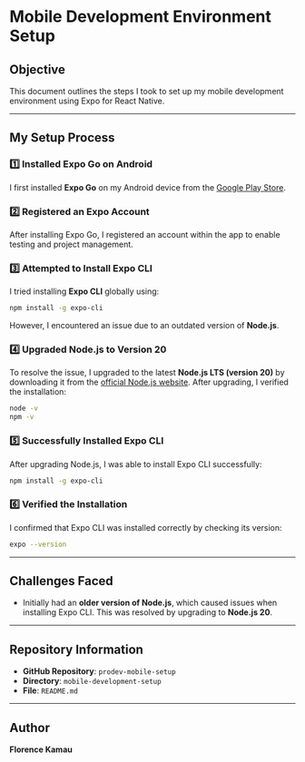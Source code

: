 # Mobile Development Environment Setup

## Objective
This document outlines the steps I took to set up my mobile development environment using Expo for React Native.

---

## My Setup Process

### 1️⃣ Installed Expo Go on Android
I first installed **Expo Go** on my Android device from the [Google Play Store](https://play.google.com/store/apps/details?id=host.exp.exponent).

### 2️⃣ Registered an Expo Account
After installing Expo Go, I registered an account within the app to enable testing and project management.

### 3️⃣ Attempted to Install Expo CLI
I tried installing **Expo CLI** globally using:
```sh
npm install -g expo-cli
```
However, I encountered an issue due to an outdated version of **Node.js**.

### 4️⃣ Upgraded Node.js to Version 20
To resolve the issue, I upgraded to the latest **Node.js LTS (version 20)** by downloading it from the [official Node.js website](https://nodejs.org/). After upgrading, I verified the installation:
```sh
node -v
npm -v
```

### 5️⃣ Successfully Installed Expo CLI
After upgrading Node.js, I was able to install Expo CLI successfully:
```sh
npm install -g expo-cli
```

### 6️⃣ Verified the Installation
I confirmed that Expo CLI was installed correctly by checking its version:
```sh
expo --version
```

---

## Challenges Faced
- Initially had an **older version of Node.js**, which caused issues when installing Expo CLI. This was resolved by upgrading to **Node.js 20**.

---

## Repository Information
- **GitHub Repository**: `prodev-mobile-setup`
- **Directory**: `mobile-development-setup`
- **File**: `README.md`

---

## Author
**Florence Kamau**

